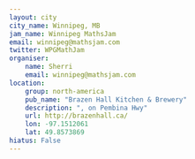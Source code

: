 ```yaml
---
layout: city
city_name: Winnipeg, MB
jam_name: Winnipeg MathsJam
email: winnipeg@mathsjam.com
twitter: WPGMathJam
organiser:
    name: Sherri
    email: winnipeg@mathsjam.com
location:
    group: north-america
    pub_name: "Brazen Hall Kitchen & Brewery"
    description: ", on Pembina Hwy"
    url: http://brazenhall.ca/
    lon: -97.1512061
    lat: 49.8573869
hiatus: False
---
```

